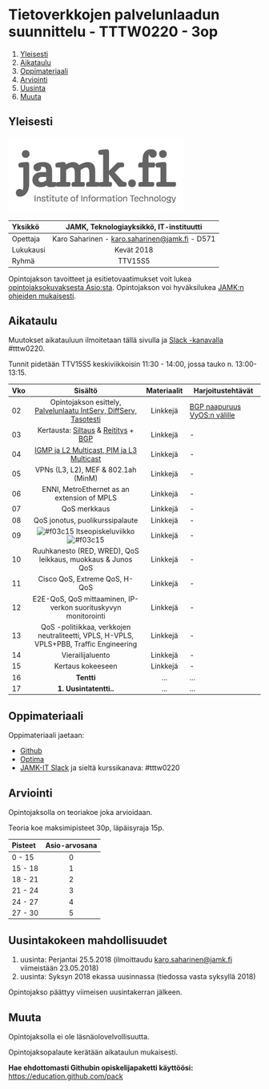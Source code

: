 # Tietoverkkojen palvelunlaadun suunnittelu - TTTW0220 - 3op

1. [Yleisesti](#yleisesti)
3. [Aikataulu](#aikataulu)
2. [Oppimateriaali](#oppimateriaali)
2. [Arviointi](#arviointi)
4. [Uusinta](#uusintakokeen-mahdollisuudet)
4. [Muuta](#muuta)

## Yleisesti

![JAMK IT-instituutti](src/jamk_it-instituutti_logo_engl_web_350x150.png "JAMK IT-instituutti")

| Yksikkö | JAMK, Teknologiayksikkö, IT-instituutti |
|:--------|:----------:|
| Opettaja | Karo Saharinen - karo.saharinen@jamk.fi - D571 |
| Lukukausi | Kevät 2018 |
| Ryhmä | TTV15S5 |

Opintojakson tavoitteet ja esitietovaatimukset voit lukea [opintojaksokuvaksesta Asio:sta](https://asio.jamk.fi/pls/asio/asio_ectskuv1.kurssin_ks?ktun=TTTW0220&knro=&noclose=%20&lan=f). Opintojakson voi hyväksilukea [JAMK:n ohjeiden mukaisesti](https://opinto-oppaat.jamk.fi/fi/opinto-opas-amk/Opiskelu/Opintojen-suunnittelu/Opintojen-hyvaksilukeminen/).

## Aikataulu

Muutokset aikatauluun ilmoitetaan tällä sivulla ja [Slack -kanavalla](https://jamk-it.slack.com) #tttw0220.

Tunnit pidetään TTV15S5 keskiviikkoisin 11:30 - 14:00, jossa tauko n. 13:00-13:15.

| Vko | Sisältö | Materiaalit | Harjoitustehtävät |
|:--------|:----------:|:-----:|---------|
| 02 | Opintojakson esittely, [Palvelunlaatu IntServ, DiffServ, Tasotesti](http://student.labranet.jamk.fi/~sahka/lectures/reveal/QoS/1_QoS_alustus.html) | Linkkejä | [BGP naapuruus VyOS:n välille](http://student.labranet.jamk.fi/~sahka/lectures/reveal/QoS/1_QoS_alustus.html#/5/1) |
| 03 | Kertausta: [Siltaus](http://student.labranet.jamk.fi/~sahka/lectures/reveal/QoS/2_Multicast/Kertausta/1_Ethernet_ja_VLAN.pdf) & [Reititys](http://student.labranet.jamk.fi/~sahka/lectures/reveal/QoS/2_Multicast/Kertausta/2_Reititys.pdf) + [BGP](http://student.labranet.jamk.fi/~sahka/lectures/reveal/QoS/2_Multicast/BGP_Border_Gateway_Protocol.pdf) | Linkkejä | - |
| 04 | [IGMP ja L2 Multicast, PIM ja L3 Multicast](http://student.labranet.jamk.fi/~sahka/lectures/reveal/QoS/2_Multicast/2_Multicast_perusteet.pdf) | Linkkejä | - |
| 05 | VPNs (L3, L2), MEF & 802.1ah (MinM) | Linkkejä | - |
| 06 | ENNI, MetroEthernet as an extension of MPLS | Linkkejä | - |
| 07 | QoS merkkaus | Linkkejä | - |
| 08 | QoS jonotus, puolikurssipalaute | Linkkejä | - |
| 09 | ![#f03c15](https://placehold.it/15/f03c15/000000?text=+) Itseopiskeluviikko ![#f03c15](https://placehold.it/15/f03c15/000000?text=+) | Linkkejä | - |
| 10 | Ruuhkanesto (RED, WRED), QoS leikkaus, muokkaus & Junos QoS | Linkkejä | - |
| 11 | Cisco QoS, Extreme QoS, H-QoS | Linkkejä | - |
| 12 | E2E-QoS, QoS mittaaminen, IP-verkon suorituskyvyn monitorointi | Linkkejä | - |
| 13 | QoS -politiikkaa, verkkojen neutraliteetti, VPLS, H-VPLS, VPLS+PBB, Traffic Engineering | Linkkejä | - |
| 14 | Vierailijaluento | Linkkejä | - |
| 15 | Kertaus kokeeseen | Linkkejä | - |
| 16 | **Tentti** | ... | ... |
| 17 | **1. Uusintatentti..** | ... | ... |

## Oppimateriaali

Oppimateriaali jaetaan:
- [Github](https://github.com/JAMK-IT/TTTW0220-Tietoverkkojen-palvelunlaadun-suunnittelu)
- [Optima](https://optima.jamk.fi/)
- [JAMK-IT Slack](https://jamk-it.slack.com) ja sieltä kurssikanava: #tttw0220

## Arviointi

Opintojaksolla on teoriakoe joka arvioidaan. 

Teoria koe maksimipisteet 30p, läpäisyraja 15p.

| Pisteet | Asio-arvosana |
|:--------|:----------:|
| 0 - 15 | 0 |
| 15 - 18 | 1 |
| 18 - 21 | 2 |
| 21 - 24 | 3 |
| 24 - 27 | 4 |
| 27 - 30 | 5 |

## Uusintakokeen mahdollisuudet

1. uusinta: Perjantai 25.5.2018 (ilmoittaudu karo.saharinen@jamk.fi viimeistään 23.05.2018)
2. uusinta: Syksyn 2018 ekassa uusinnassa (tiedossa vasta syksyllä 2018)

Opintojakso päättyy viimeisen uusintakerran jälkeen.

## Muuta

Opintojaksolla ei ole läsnäolovelvollisuutta.

Opintojaksopalaute kerätään aikataulun mukaisesti.

**Hae ehdottomasti Githubin opiskelijapaketti käyttöösi:** https://education.github.com/pack
